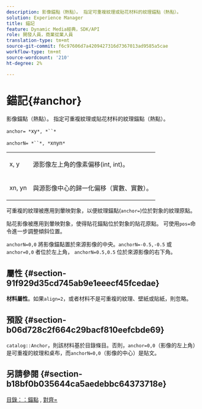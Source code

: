 ```yaml
---
description: 影像錨點（熱點）。 指定可重複紋理或貼花材料的紋理錨點（熱點）。
solution: Experience Manager
title: 錨記
feature: Dynamic Media經典，SDK/API
role: 開發人員，商業從業人員
translation-type: tm+mt
source-git-commit: f6c97606d7a4209427316d7367013ad9585a5cae
workflow-type: tm+mt
source-wordcount: '210'
ht-degree: 2%

---
```



# 錨記{#anchor}

影像錨點（熱點）。 指定可重複紋理或貼花材料的紋理錨點（熱點）。

`anchor= *`xy`*, *``*`

`anchorN= *``*, *`xnyn`*`

<table id="simpletable_1D8E91D8424A424787C4D20C9B040115"> 
 <tr class="strow"> 
  <td class="stentry"> <p><span class="varname"> x</span>,  <span class="varname"> y</span> </p></td> 
  <td class="stentry"> <p>源影像左上角的像素偏移(int, int)。 </p></td> 
 </tr> 
 <tr class="strow"> 
  <td class="stentry"> <p><span class="varname"> xn</span>,  <span class="varname"> yn</span> </p></td> 
  <td class="stentry"> <p>與源影像中心的歸一化偏移（實數、實數）。 </p></td> 
 </tr> 
</table>

可重複的紋理被應用到暈映對象，以便紋理錨點(`anchor=`)位於對象的紋理原點。

貼花影像被應用到暈映對象，使得貼花錨點位於對象的貼花原點。 可使用`pos=`命令進一步調整傾斜位置。

`anchorN=0,0` 將影像錨點置於來源影像的中央。`anchorN=-0.5,-0.5` 或 `anchor=0,0` 者位於左上角， `anchorN=0.5,0.5` 位於來源影像的右下角。

## 屬性 {#section-91f929d35cd745ab9e1eeecf45fcedae}

**材料屬性**。如果`align=2`，或者材料不是可重複的紋理、壁紙或貼紙，則忽略。

## 預設 {#section-b06d728c2f664c29bacf810eefcbde69}

`catalog::Anchor`，則該材料基於目錄條目。否則，`anchor=0,0`（影像的左上角）是可重複的紋理和桌布，而`anchorN=0,0`（影像的中心）是貼文。

## 另請參閱 {#section-b18bf0b035644ca5aedebbc64373718e}

[目錄：：錨點](../../../../../ir-api/material-cat/image-rendering-api-ref/c-ir-material-catalog/c-ir-material-data-reference/r-ir-cat-anchor.md#reference-d9b1d49db1fc440686f64b84453297ab) , [對齊=](../../../../../ir-api/http-protocol/image-rendering-api-ref/c-ir-http-protocol-ref/c-ir-http-protocol-command-reference/r-ir-align.md#reference-4d63baa522ce42f9b15167ba34c5c6a7)
